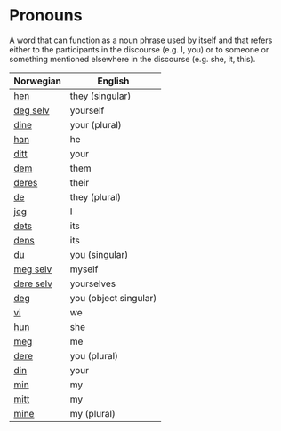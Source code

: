 # Pronouns

A word that can function as a noun phrase used by itself and that refers either to the participants in the discourse (e.g. I, you) or to someone or something mentioned elsewhere in the discourse (e.g. she, it, this).

| Norwegian | English |
| --- | --- |
| [hen](https://www.ordnett.no/search?language=no&phrase=hen) | they (singular) |
| [deg selv](https://www.ordnett.no/search?language=no&phrase=deg%20selv) | yourself |
| [dine](https://www.ordnett.no/search?language=no&phrase=dine) | your (plural) |
| [han](https://www.ordnett.no/search?language=no&phrase=han) | he |
| [ditt](https://www.ordnett.no/search?language=no&phrase=ditt) | your |
| [dem](https://www.ordnett.no/search?language=no&phrase=dem) | them |
| [deres](https://www.ordnett.no/search?language=no&phrase=deres) | their |
| [de](https://www.ordnett.no/search?language=no&phrase=de) | they (plural) |
| [jeg](https://www.ordnett.no/search?language=no&phrase=jeg) | I |
| [dets](https://www.ordnett.no/search?language=no&phrase=dets) | its |
| [dens](https://www.ordnett.no/search?language=no&phrase=dens) | its |
| [du](https://www.ordnett.no/search?language=no&phrase=du) | you (singular) |
| [meg selv](https://www.ordnett.no/search?language=no&phrase=meg%20selv) | myself |
| [dere selv](https://www.ordnett.no/search?language=no&phrase=dere%20selv) | yourselves |
| [deg](https://www.ordnett.no/search?language=no&phrase=deg) | you (object singular) |
| [vi](https://www.ordnett.no/search?language=no&phrase=vi) | we |
| [hun](https://www.ordnett.no/search?language=no&phrase=hun) | she |
| [meg](https://www.ordnett.no/search?language=no&phrase=meg) | me |
| [dere](https://www.ordnett.no/search?language=no&phrase=dere) | you (plural) |
| [din](https://www.ordnett.no/search?language=no&phrase=din) | your |
| [min](https://www.ordnett.no/search?language=no&phrase=min) | my |
| [mitt](https://www.ordnett.no/search?language=no&phrase=mitt) | my |
| [mine](https://www.ordnett.no/search?language=no&phrase=mine) | my (plural) |


